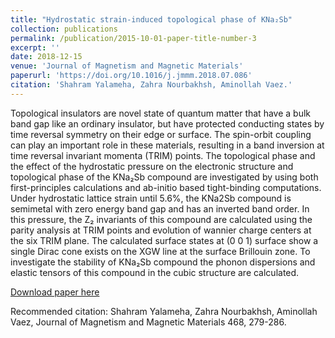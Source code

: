 ```yaml
---
title: "Hydrostatic strain-induced topological phase of KNa₂Sb"
collection: publications
permalink: /publication/2015-10-01-paper-title-number-3
excerpt: ''
date: 2018-12-15
venue: 'Journal of Magnetism and Magnetic Materials'
paperurl: 'https://doi.org/10.1016/j.jmmm.2018.07.086'
citation: 'Shahram Yalameha, Zahra Nourbakhsh, Aminollah Vaez.'
---
```

Topological insulators are novel state of quantum matter that have a bulk band gap like an ordinary insulator, but have protected conducting states by time reversal symmetry on their edge or surface. The spin-orbit coupling can play an important role in these materials, resulting in a band inversion at time reversal invariant momenta (TRIM) points. The topological phase and the effect of the hydrostatic pressure on the electronic structure and topological phase of the KNa₂Sb compound are investigated by using both first-principles calculations and ab-initio based tight-binding computations. Under hydrostatic lattice strain until 5.6%, the KNa2Sb compound is semimetal with zero energy band gap and has an inverted band order. In this pressure, the Z₂ invariants of this compound are calculated using the parity analysis at TRIM points and evolution of wannier charge centers at the six TRIM plane. The calculated surface states at (0 0 1) surface show a single Dirac cone exists on the XGW line at the surface Brillouin zone. To investigate the stability of KNa₂Sb compound the phonon dispersions and elastic tensors of this compound in the cubic structure are calculated.

[Download paper here](https://doi.org/10.1016/j.jmmm.2018.07.086)

Recommended citation: Shahram Yalameha, Zahra Nourbakhsh, Aminollah Vaez, Journal of Magnetism and Magnetic Materials 468, 279-286.
